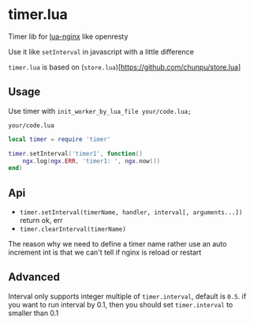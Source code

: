 timer.lua
===

Timer lib for [lua-nginx](https://github.com/openresty/lua-nginx-module/) like openresty

Use it like `setInterval` in javascript with a little difference

`timer.lua` is based on (`store.lua`)[https://github.com/chunpu/store.lua]

Usage
---

Use timer with `init_worker_by_lua_file your/code.lua;`

`your/code.lua`

```lua
local timer = require 'timer'

timer.setInterval('timer1', function()
	ngx.log(ngx.ERR, 'timer1: ', ngx.now())
end)
```

Api
---

- `timer.setInterval(timerName, handler, interval[, arguments...])` return ok, err
- `timer.clearInterval(timerName)`

The reason why we need to define a timer name rather use an auto increment int is that we can't tell if nginx is reload or restart


Advanced
---

Interval only supports integer multiple of `timer.interval`, default is `0.5`. if you want to run interval by 0.1, then you should set `timer.interval` to smaller than 0.1

